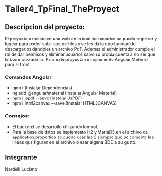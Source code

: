 # Taller4_TpFinal_TheProyect

## Descripcion del proyecto:
El proyecto consiste en una web en la cual los usuarios se puede registrar y logear para poder subir sus perfiles y se les da la oportunidad de descargarlos dandoles un archivo PdF. Ademas el administrador cumple el rol de dar permisos y eliminar usuarios salvo su propia cuenta a no ser que la borre otro admin.
Para este proyecto se implemento Angular Material para el front  

### Comandos Angular
- npm i (Instalar Dependencias)
- ng add @angular/material  (Instalar Angular Material)
- npm i jspdf --save (Instalar JsPDF)
- npm i html2canvas --save (Instalar HTML2CANVAS)

### Consejos:
- El backend se desarrollo utilizando lombok
- Para la base de datos se implemento H2 y MariaDB en el archivo de application.properties se puede usar las 2 siempre que se comente las lineas que figuran en el archivo o usar alguna BDD a su gusto.


## Integrante
Nardelli Luciano
